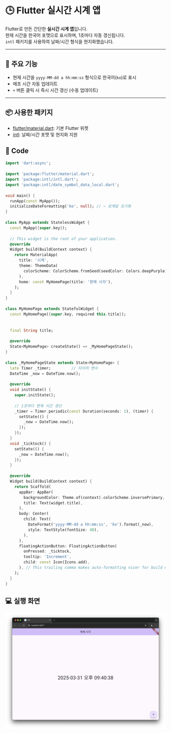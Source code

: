 # 🕒 Flutter 실시간 시계 앱

Flutter로 만든 간단한 **실시간 시계 앱**입니다.  
현재 시간을 한국어 포맷으로 표시하며, 1초마다 자동 갱신됩니다.  
`intl` 패키지를 사용하여 날짜/시간 형식을 현지화했습니다.

---

## 📱 주요 기능

- 현재 시간을 `yyyy-MM-dd a hh:mm:ss` 형식으로 한국어(`ko`)로 표시
- 매초 시간 자동 업데이트
- `+` 버튼 클릭 시 즉시 시간 갱신 (수동 업데이트)

---

## 📦 사용한 패키지

- [flutter/material.dart](https://api.flutter.dev/flutter/material/material-library.html): 기본 Flutter 위젯
- [intl](https://pub.dev/packages/intl): 날짜/시간 포맷 및 현지화 지원

## 🔹 Code

```dart
import 'dart:async';

import 'package:flutter/material.dart';
import 'package:intl/intl.dart';
import 'package:intl/date_symbol_data_local.dart';

void main() {
  runApp(const MyApp());
  initializeDateFormatting('ko', null); // ← 로케일 초기화
}

class MyApp extends StatelessWidget {
  const MyApp({super.key});

  // This widget is the root of your application.
  @override
  Widget build(BuildContext context) {
    return MaterialApp(
      title: '시계',
      theme: ThemeData(
        colorScheme: ColorScheme.fromSeed(seedColor: Colors.deepPurple),
      ),
      home: const MyHomePage(title: '현재 시각'),
    );
  }
}

class MyHomePage extends StatefulWidget {
  const MyHomePage({super.key, required this.title});


  final String title;

  @override
  State<MyHomePage> createState() => _MyHomePageState();
}

class _MyHomePageState extends State<MyHomePage> {
  late Timer _timer;         // 타이머 변수
  DateTime _now = DateTime.now();

  @override
  void initState() {
    super.initState();

    // 1초마다 현재 시간 갱신
    _timer = Timer.periodic(const Duration(seconds: 1), (timer) {
      setState(() {
        _now = DateTime.now();
      });
    });
  }
  void _ticktock() {
    setState(() {
      _now = DateTime.now();
    });
  }

  @override
  Widget build(BuildContext context) {
    return Scaffold(
      appBar: AppBar(
        backgroundColor: Theme.of(context).colorScheme.inversePrimary,
        title: Text(widget.title),
      ),
      body: Center(
        child: Text(
          DateFormat('yyyy-MM-dd a hh:mm:ss', 'ko').format(_now),
          style: TextStyle(fontSize: 40),
        ),
      ),
      floatingActionButton: FloatingActionButton(
        onPressed: _ticktock,
        tooltip: 'Increment',
        child: const Icon(Icons.add),
      ), // This trailing comma makes auto-formatting nicer for build methods.
    );
  }
}

```

## 💻 실행 화면

![clock](./img/clock.png)
